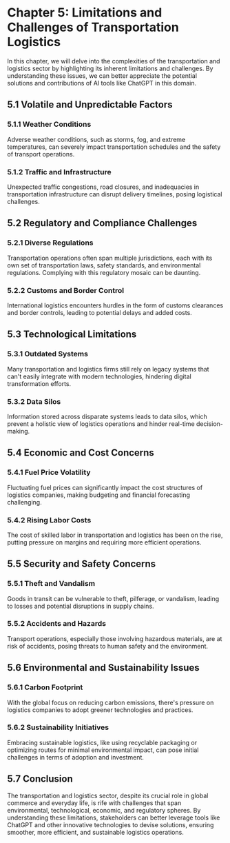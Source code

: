 Chapter 5: Limitations and Challenges of Transportation Logistics
=================================================================

In this chapter, we will delve into the complexities of the transportation and logistics sector by highlighting its inherent limitations and challenges. By understanding these issues, we can better appreciate the potential solutions and contributions of AI tools like ChatGPT in this domain.

5.1 Volatile and Unpredictable Factors
--------------------------------------

### 5.1.1 Weather Conditions

Adverse weather conditions, such as storms, fog, and extreme temperatures, can severely impact transportation schedules and the safety of transport operations.

### 5.1.2 Traffic and Infrastructure

Unexpected traffic congestions, road closures, and inadequacies in transportation infrastructure can disrupt delivery timelines, posing logistical challenges.

5.2 Regulatory and Compliance Challenges
----------------------------------------

### 5.2.1 Diverse Regulations

Transportation operations often span multiple jurisdictions, each with its own set of transportation laws, safety standards, and environmental regulations. Complying with this regulatory mosaic can be daunting.

### 5.2.2 Customs and Border Control

International logistics encounters hurdles in the form of customs clearances and border controls, leading to potential delays and added costs.

5.3 Technological Limitations
-----------------------------

### 5.3.1 Outdated Systems

Many transportation and logistics firms still rely on legacy systems that can't easily integrate with modern technologies, hindering digital transformation efforts.

### 5.3.2 Data Silos

Information stored across disparate systems leads to data silos, which prevent a holistic view of logistics operations and hinder real-time decision-making.

5.4 Economic and Cost Concerns
------------------------------

### 5.4.1 Fuel Price Volatility

Fluctuating fuel prices can significantly impact the cost structures of logistics companies, making budgeting and financial forecasting challenging.

### 5.4.2 Rising Labor Costs

The cost of skilled labor in transportation and logistics has been on the rise, putting pressure on margins and requiring more efficient operations.

5.5 Security and Safety Concerns
--------------------------------

### 5.5.1 Theft and Vandalism

Goods in transit can be vulnerable to theft, pilferage, or vandalism, leading to losses and potential disruptions in supply chains.

### 5.5.2 Accidents and Hazards

Transport operations, especially those involving hazardous materials, are at risk of accidents, posing threats to human safety and the environment.

5.6 Environmental and Sustainability Issues
-------------------------------------------

### 5.6.1 Carbon Footprint

With the global focus on reducing carbon emissions, there's pressure on logistics companies to adopt greener technologies and practices.

### 5.6.2 Sustainability Initiatives

Embracing sustainable logistics, like using recyclable packaging or optimizing routes for minimal environmental impact, can pose initial challenges in terms of adoption and investment.

5.7 Conclusion
--------------

The transportation and logistics sector, despite its crucial role in global commerce and everyday life, is rife with challenges that span environmental, technological, economic, and regulatory spheres. By understanding these limitations, stakeholders can better leverage tools like ChatGPT and other innovative technologies to devise solutions, ensuring smoother, more efficient, and sustainable logistics operations.
